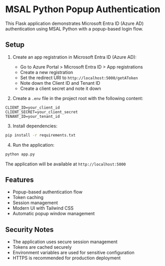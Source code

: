 # MSAL Python Popup Authentication

This Flask application demonstrates Microsoft Entra ID (Azure AD) authentication using MSAL Python with a popup-based login flow.

## Setup

1. Create an app registration in Microsoft Entra ID (Azure AD):
   - Go to Azure Portal > Microsoft Entra ID > App registrations
   - Create a new registration
   - Set the redirect URI to `http://localhost:5000/getAToken`
   - Note down the Client ID and Tenant ID
   - Create a client secret and note it down

2. Create a `.env` file in the project root with the following content:
```
CLIENT_ID=your_client_id
CLIENT_SECRET=your_client_secret
TENANT_ID=your_tenant_id
```

3. Install dependencies:
```bash
pip install -r requirements.txt
```

4. Run the application:
```bash
python app.py
```

The application will be available at `http://localhost:5000`

## Features

- Popup-based authentication flow
- Token caching
- Session management
- Modern UI with Tailwind CSS
- Automatic popup window management

## Security Notes

- The application uses secure session management
- Tokens are cached securely
- Environment variables are used for sensitive configuration
- HTTPS is recommended for production deployment
